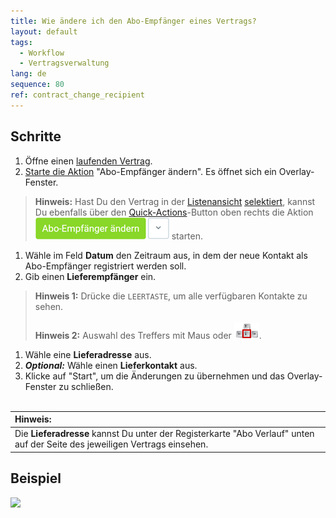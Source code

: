 ```yaml
---
title: Wie ändere ich den Abo-Empfänger eines Vertrags?
layout: default
tags:
  - Workflow
  - Vertragsverwaltung
lang: de
sequence: 80
ref: contract_change_recipient
---
```


## Schritte
1. Öffne einen [laufenden Vertrag](Vertrag_erfassen).
1. [Starte die Aktion](AktionStarten) "Abo-Empfänger ändern". Es öffnet sich ein Overlay-Fenster.
 >**Hinweis:** Hast Du den Vertrag in der [Listenansicht](Ansichten) [selektiert](AuswahlBelege), kannst Du ebenfalls über den [Quick-Actions](AktionStarten)-Button oben rechts die Aktion ![](assets/Abo-Empfaenger_aendern_button.png) starten.

1. Wähle im Feld **Datum** den Zeitraum aus, in dem der neue Kontakt als Abo-Empfänger registriert werden soll.
1. Gib einen **Lieferempfänger** ein.
 >**Hinweis 1:** Drücke die `LEERTASTE`, um alle verfügbaren Kontakte zu sehen.<br><br>
 >**Hinweis 2:** Auswahl des Treffers mit Maus oder ![](assets/Workflow_Auftrag_Bis_Rechnung_WebUI-73797.png).

1. Wähle eine **Lieferadresse** aus.
1. ***Optional:*** Wähle einen **Lieferkontakt** aus.
1. Klicke auf "Start", um die Änderungen zu übernehmen und das Overlay-Fenster zu schließen.
<br><br>

| **Hinweis:** |
| :- |
| Die **Lieferadresse** kannst Du unter der Registerkarte "Abo Verlauf" unten auf der Seite des jeweiligen Vertrags einsehen. |

## Beispiel
![](assets/Vertrag_Abo-Empfaenger_aendern.gif)
